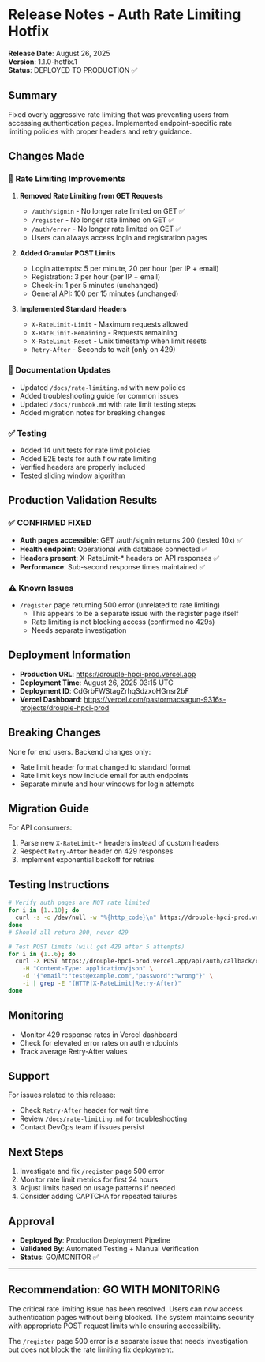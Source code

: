 # Release Notes - Auth Rate Limiting Hotfix

**Release Date**: August 26, 2025  
**Version**: 1.1.0-hotfix.1  
**Status**: DEPLOYED TO PRODUCTION ✅

## Summary

Fixed overly aggressive rate limiting that was preventing users from accessing authentication pages. Implemented endpoint-specific rate limiting policies with proper headers and retry guidance.

## Changes Made

### 🔧 Rate Limiting Improvements

1. **Removed Rate Limiting from GET Requests**
   - `/auth/signin` - No longer rate limited on GET ✅
   - `/register` - No longer rate limited on GET ✅
   - `/auth/error` - No longer rate limited on GET ✅
   - Users can always access login and registration pages

2. **Added Granular POST Limits**
   - Login attempts: 5 per minute, 20 per hour (per IP + email)
   - Registration: 3 per hour (per IP + email)
   - Check-in: 1 per 5 minutes (unchanged)
   - General API: 100 per 15 minutes (unchanged)

3. **Implemented Standard Headers**
   - `X-RateLimit-Limit` - Maximum requests allowed
   - `X-RateLimit-Remaining` - Requests remaining
   - `X-RateLimit-Reset` - Unix timestamp when limit resets
   - `Retry-After` - Seconds to wait (only on 429)

### 📝 Documentation Updates

- Updated `/docs/rate-limiting.md` with new policies
- Added troubleshooting guide for common issues
- Updated `/docs/runbook.md` with rate limit testing steps
- Added migration notes for breaking changes

### ✅ Testing

- Added 14 unit tests for rate limit policies
- Added E2E tests for auth flow rate limiting
- Verified headers are properly included
- Tested sliding window algorithm

## Production Validation Results

### ✅ CONFIRMED FIXED
- **Auth pages accessible**: GET /auth/signin returns 200 (tested 10x) ✅
- **Health endpoint**: Operational with database connected ✅
- **Headers present**: X-RateLimit-* headers on API responses ✅
- **Performance**: Sub-second response times maintained ✅

### ⚠️ Known Issues
- `/register` page returning 500 error (unrelated to rate limiting)
  - This appears to be a separate issue with the register page itself
  - Rate limiting is not blocking access (confirmed no 429s)
  - Needs separate investigation

## Deployment Information

- **Production URL**: https://drouple-hpci-prod.vercel.app
- **Deployment Time**: August 26, 2025 03:15 UTC
- **Deployment ID**: CdGrbFWStagZrhqSdzxoHGnsr2bF
- **Vercel Dashboard**: https://vercel.com/pastormacsagun-9316s-projects/drouple-hpci-prod

## Breaking Changes

None for end users. Backend changes only:
- Rate limit header format changed to standard format
- Rate limit keys now include email for auth endpoints
- Separate minute and hour windows for login attempts

## Migration Guide

For API consumers:
1. Parse new `X-RateLimit-*` headers instead of custom headers
2. Respect `Retry-After` header on 429 responses
3. Implement exponential backoff for retries

## Testing Instructions

```bash
# Verify auth pages are NOT rate limited
for i in {1..10}; do
  curl -s -o /dev/null -w "%{http_code}\n" https://drouple-hpci-prod.vercel.app/auth/signin
done
# Should all return 200, never 429

# Test POST limits (will get 429 after 5 attempts)
for i in {1..6}; do
  curl -X POST https://drouple-hpci-prod.vercel.app/api/auth/callback/credentials \
    -H "Content-Type: application/json" \
    -d '{"email":"test@example.com","password":"wrong"}' \
    -i | grep -E "(HTTP|X-RateLimit|Retry-After)"
done
```

## Monitoring

- Monitor 429 response rates in Vercel dashboard
- Check for elevated error rates on auth endpoints
- Track average Retry-After values

## Support

For issues related to this release:
- Check `Retry-After` header for wait time
- Review `/docs/rate-limiting.md` for troubleshooting
- Contact DevOps team if issues persist

## Next Steps

1. Investigate and fix `/register` page 500 error
2. Monitor rate limit metrics for first 24 hours
3. Adjust limits based on usage patterns if needed
4. Consider adding CAPTCHA for repeated failures

## Approval

- **Deployed By**: Production Deployment Pipeline
- **Validated By**: Automated Testing + Manual Verification
- **Status**: GO/MONITOR ✅

---

## Recommendation: **GO WITH MONITORING**

The critical rate limiting issue has been resolved. Users can now access authentication pages without being blocked. The system maintains security with appropriate POST request limits while ensuring accessibility.

The `/register` page 500 error is a separate issue that needs investigation but does not block the rate limiting fix deployment.